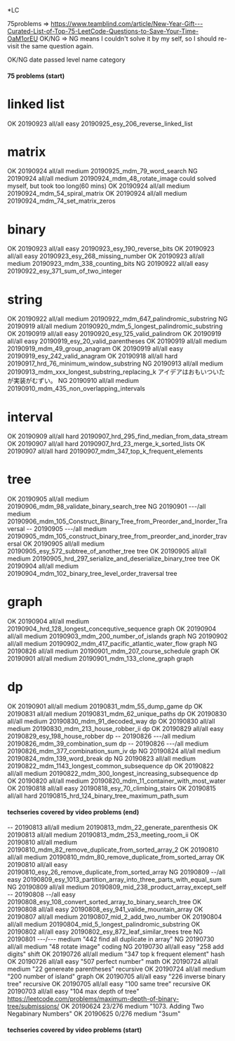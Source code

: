 *LC

75problems => https://www.teamblind.com/article/New-Year-Gift---Curated-List-of-Top-75-LeetCode-Questions-to-Save-Your-Time-OaM1orEU
OK/NG => NG means I couldn't solve it by my self, so I should re-visit the same question again.

OK/NG   date    passed  level   name    category

#### 75 problems (start)
# linked list
OK  20190923    all/all  easy   20190925_esy_206_reverse_linked_list
# matrix
OK  20190924    all/all  medium 20190925_mdm_79_word_search
NG  20190924    all/all  medium 20190924_mdm_48_rotate_image  could solved myself, but took too long(60 mins)
OK  20190924    all/all  medium 20190924_mdm_54_spiral_matrix
OK  20190924    all/all  medium 20190924_mdm_74_set_matrix_zeros
# binary
OK  20190923    all/all  easy   20190923_esy_190_reverse_bits
OK  20190923    all/all  easy   20190923_esy_268_missing_number
OK  20190923    all/all  medium 20190923_mdm_338_counting_bits
NG  20190922    all/all  easy   20190922_esy_371_sum_of_two_integer
# string
OK  20190922    all/all  medium 20190922_mdm_647_palindromic_substring
NG  20190919    all/all  medium 20190920_mdm_5_longest_palindromic_substring
OK  20190919    all/all  easy   20190920_esy_125_valid_palindrom
OK  20190919    all/all  easy   20190919_esy_20_valid_parentheses
OK  20190919    all/all  medium 20190919_mdm_49_group_anagram
OK  20190919    all/all  easy   20190919_esy_242_valid_anagram
OK  20190918    all/all  hard   20190917_hrd_76_minimum_window_substring
NG  20190913    all/all  medium 20190913_mdm_xxx_longest_substring_replacing_k  アイデアはおもいついたが実装がむずい。
NG  20190910    all/all  medium 20190910_mdm_435_non_overlapping_intervals
# interval
OK  20190909    all/all  hard   20190907_hrd_295_find_median_from_data_stream
OK  20190907    all/all  hard   20190907_hrd_23_merge_k_sorted_lists
OK  20190907    all/all  hard   20190907_mdm_347_top_k_frequent_elements
# tree
OK  20190905    all/all  medium 20190906_mdm_98_validate_binary_search_tree
NG  20190901    ---/all  medium 20190906_mdm_105_Construct_Binary_Tree_from_Preorder_and_Inorder_Traversal
--  20190905    ---/all  medium 20190905_mdm_105_construct_binary_tree_from_preorder_and_inorder_traversal
OK  20190905    all/all  medium 20190905_esy_572_subtree_of_another_tree tree
OK  20190905    all/all  medium 20190905_hrd_297_serialize_and_deserialize_binary_tree tree
OK  20190904    all/all  medium 20190904_mdm_102_binary_tree_level_order_traversal tree
# graph
OK  20190904    all/all  medium 20190904_hrd_128_longest_concequtive_sequence  graph
OK  20190904    all/all  medium 20190903_mdm_200_number_of_islands graph
NG  20190902    all/all  medium 20190902_mdm_417_pacific_atlantic_water_flow    graph
NG  20190826    all/all  medium 20190901_mdm_207_course_schedule    graph
OK  20190901    all/all  medium 20190901_mdm_133_clone_graph   graph
# dp
OK  20190901    all/all  medium 20190831_mdm_55_dump_game   dp
OK  20190831    all/all  medium 20190831_mdm_62_unique_paths    dp
OK  20190830    all/all  medium 20190830_mdm_91_decoded_way dp
OK  20190830    all/all  medium 20190830_mdm_213_house_robber_ii    dp
OK  20190829    all/all  easy   20190829_esy_198_house_robber   dp
--  20190826    ---/all  medium 20190826_mdm_39_combination_sum dp
--  20190826    ---/all  medium 20190826_mdm_377_combination_sum_iv dp
NG  20190824    all/all  medium 20190824_mdm_139_word_break    dp
NG  20190823    all/all  medium 20190822_mdm_1143_longest_common_subsequence    dp
OK  20190822    all/all  medium 20190822_mdm_300_longest_increasing_subsequence dp
OK  20190820    all/all  medium 20190820_mdm_11_container_with_most_water
OK  20190818    all/all  easy   20190818_esy_70_climbing_stairs
OK  20190815    all/all  hard   20190815_hrd_124_binary_tree_maximum_path_sum
#### techseries covered by video problems (end)
--  20190813    all/all medium  20190813_mdm_22_generate_parenthesis
OK  20190813    all/all medium  20190813_mdm_253_meeting_room_ii
OK  20190810    all/all medium  20190810_mdm_82_remove_duplicate_from_sorted_array_2
OK  20190810    all/all medium  20190810_mdm_80_remove_duplicate_from_sorted_array
OK  20190810    all/all easy    20190810_esy_26_remove_duplicate_from_sorted_array
NG  20190809    --/all  easy    20190809_esy_1013_partition_array_into_three_parts_with_equal_sum
NG  20190809    all/all medium  20190809_mid_238_product_array_except_self
--  20190808    --/all  easy    20190808_esy_108_convert_sorted_array_to_binary_search_tree
OK  20190808    all/all easy    20190808_esy_941_valide_mountain_array
OK  20190807    all/all medium  20190807_mid_2_add_two_number
OK  20190804    all/all medium  20190804_mid_5_longest_palindromic_substring
OK  20190802    all/all easy  20190802_esy_872_leaf_similar_trees   tree
NG  20190801    ---/--- medium  "442 find all duplicate in array"
NG  20190730    all/all medium  "48 rotate image"    coding
NG  20190730    all/all easy  "258 add digits"    shift
OK  20190726    all/all medium  "347 top k frequent element"    hash
OK  20190726    all/all easy  "507 perfect number"    math
OK  20190724    all/all medium  "22 genereate parentheses"      recursive
OK  20190724    all/all medium  "200 number of island"          graph
OK  20190705    all/all easy    "226 inverse binary tree"       recursive
OK  20190705    all/all easy    "100 same tree"                 recursive
OK  20190703    all/all easy    "104 max depth of tree" https://leetcode.com/problems/maximum-depth-of-binary-tree/submissions/
OK  20190624    23/276  medium  "1073. Adding Two Negabinary Numbers"
OK  20190625    0/276  medium  "3sum"
#### techseries covered by video problems (start)
